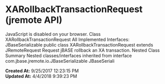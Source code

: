 # XARollbackTransactionRequest (jremote API)

JavaScript is disabled on your browser. Class XARollbackTransactionRequest All Implemented Interfaces: JBaseSerializable public class XARollbackTransactionRequest extends JRemoteRequest Request jBASE rollback an XA transaction. Nested Class Summary Nested classes/interfaces inherited from interface com.jbase.jremote.io.JBaseSerializable JBaseSeriali  

**Created At:** 9/25/2017 12:23:15 PM  
**Updated At:** 4/4/2018 9:39:23 PM  

